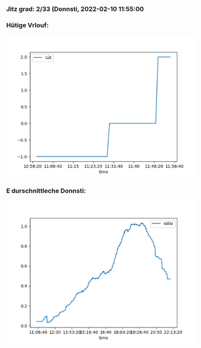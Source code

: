 ### Jitz grad: 2/33 (Donnsti, 2022-02-10 11:55:00

### Hütige Vrlouf:
![Graph](Today.png)

### E durschnittleche Donnsti:
![Graph](Donnsti.png)